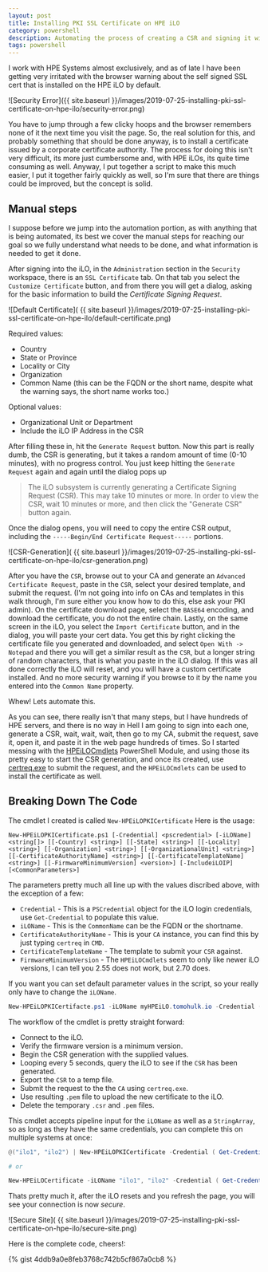 ```yaml
---
layout: post
title: Installing PKI SSL Certificate on HPE iLO
category: powershell
description: Automating the process of creating a CSR and signing it with an Internal CA and installing it using PowerShell.
tags: powershell
---
```


I work with HPE Systems almost exclusively, and as of late I have been getting very irritated with the browser warning about the self signed SSL cert that is installed on the HPE iLO by default.

![Security Error]({{ site.baseurl }}/images/2019-07-25-installing-pki-ssl-certificate-on-hpe-ilo/security-error.png)

You have to jump through a few clicky hoops and the browser remembers none of it the next time you visit the page.  So, the real solution for this, and probably something that should be done anyway, is to install a certificate issued by a corporate certificate authority.  The process for doing this isn't very difficult, its more just cumbersome and, with HPE iLOs, its quite time consuming as well.  Anyway, I put together a script to make this much easier, I put it together fairly quickly as well, so I'm sure that there are things could be improved, but the concept is solid.

## Manual steps
I suppose before we jump into the automation portion, as with anything that is being automated, its best we cover the manual steps for reaching our goal so we fully understand what needs to be done, and what information is needed to get it done.

After signing into the iLO, in the `Administration` section in the `Security` workspace, there is an `SSL Certificate` tab.  On that tab you select the `Customize Certificate` button, and from there you will get a dialog, asking for the basic information to build the _Certificate Signing Request_.

![Default Certificate]( {{ site.baseurl }}/images/2019-07-25-installing-pki-ssl-certificate-on-hpe-ilo/default-certificate.png)

Required values:
* Country
* State or Province
* Locality or City
* Organization
* Common Name (this can be the FQDN or the short name, despite what the warning says, the short name works too.)

Optional values:
* Organizational Unit or Department
* Include the iLO IP Address in the CSR

After filling these in, hit the `Generate Request` button.  Now this part is really dumb, the CSR is generating, but it takes a random amount of time (0-10 minutes), with no progress control.  You just keep hitting the `Generate Request` again and again until the dialog pops up

> The iLO subsystem is currently generating a Certificate Signing Request (CSR). This may take 10 minutes or more. In order to view the CSR, wait 10 minutes or more, and then click the "Generate CSR" button again.

Once the dialog opens, you will need to copy the entire CSR output, including the `-----Begin/End Certificate Request-----` portions.  

![CSR-Generation]( {{ site.baseurl }}/images/2019-07-25-installing-pki-ssl-certificate-on-hpe-ilo/csr-generation.png)

After you have the `CSR`, browse out to your CA and generate an `Advanced Certificate Request`, paste in the `CSR`, select your desired template, and submit the request.  (I'm not going into info on CAs and templates in this walk through, I'm sure either you know how to do this, else ask your PKI admin).  On the certificate download page, select the `BASE64` encoding, and download the certificate, you do not the entire chain.  Lastly, on the same screen in the iLO, you select the `Import Certificate` button, and in the dialog, you will paste your cert data.  You get this by right clicking the certificate file you generated and downloaded, and select `Open With -> Notepad` and there you will get a similar result as the `CSR`, but a longer string of random characters, that is what you paste in the iLO dialog.  If this was all done correctly the iLO will reset, and you will have a custom certificate installed.  And no more security warning if you browse to it by the name you entered into the `Common Name` property.

Whew!  Lets automate this.

As you can see, there really isn't that many steps, but I have hundreds of HPE servers, and there is no way in Hell I am going to sign into each one, generate a CSR, wait, wait, wait, then go to my CA, submit the request, save it, open it, and paste it in the web page hundreds of times.  So I started messing with the [HPEiLOCmdlets](https://www.powershellgallery.com/packages/HPEiLOCmdlets/2.2.0.0) PowerShell Module, and using those its pretty easy to start the CSR generation, and once its created, use [certreq.exe](https://docs.microsoft.com/en-us/windows-server/administration/windows-commands/certreq_1) to submit the request, and the `HPEiLOCmdlets` can be used to install the certificate as well.

## Breaking Down The Code

The cmdlet I created is called `New-HPEiLOPKICertificate`  Here is the usage:

```
New-HPEiLOPKICertificate.ps1 [-Credential] <pscredential> [-iLOName] <string[]> [[-Country] <string>] [[-State] <string>] [[-Locality] <string>] [[-Organization] <string>] [[-OrganizationalUnit] <string>] [[-CertificateAuthorityName] <string>] [[-CertificateTemplateName] <string>] [[-FirmwareMinimumVersion] <version>] [-IncludeiLOIP] [<CommonParameters>]
```

The parameters pretty much all line up with the values discribed above, with the exception of a few:
* `Credential` - This is a `PSCredential` object for the iLO login credentials, use `Get-Credential` to populate this value.
* `iLOName` - This is the `CommonName` can be the FQDN or the shortname.
* `CertificateAuthorityName` - This is your `CA` instance, you can find this by just typing `certreq` in `CMD`.
* `CertificateTemplateName` - The template to submit your `CSR` against.
* `FirmwareMinimumVersion` - The `HPEiLOCmdlets` seem to only like newer iLO versions, I can tell you 2.55 does not work, but 2.70 does.

If you want you can set default parameter values in the script, so your really only have to change the `iLOName`.

```powershell
New-HPEiLOPKICertifacte.ps1 -iLOName myHPEiLO.tomohulk.io -Credential ( Get-Credential )
```

The workflow of the cmdlet is pretty straight forward:
* Connect to the iLO.
* Verify the firmware version is a minimum version.
* Begin the CSR generation with the supplied values.
* Looping every 5 seconds, query the iLO to see if the `CSR` has been generated.
* Export the `CSR` to a temp file.
* Submit the request to the the `CA` using `certreq.exe`.
* Use resulting `.pem` file to upload the new certificate to the iLO.
* Delete the temporary `.csr` and `.pem` files.

This cmdlet accepts pipeline input for the `iLOName` as well as a `StringArray`, so as long as they have the same credentials, you can complete this on multiple systems at once:

```powershell
@("ilo1", "ilo2") | New-HPEiLOPKICertificate -Credential ( Get-Credential )

# or

New-HPEiLOCertificate -iLOName "ilo1", "ilo2" -Credential ( Get-Credential )
```

Thats pretty much it, after the iLO resets and you refresh the page, you will see your connection is now _secure_.

![Secure Site]( {{ site.baseurl }}/images/2019-07-25-installing-pki-ssl-certificate-on-hpe-ilo/secure-site.png)

Here is the complete code, cheers!:

{% gist 4ddb9a0e8feb3768c742b5cf867a0cb8 %}
